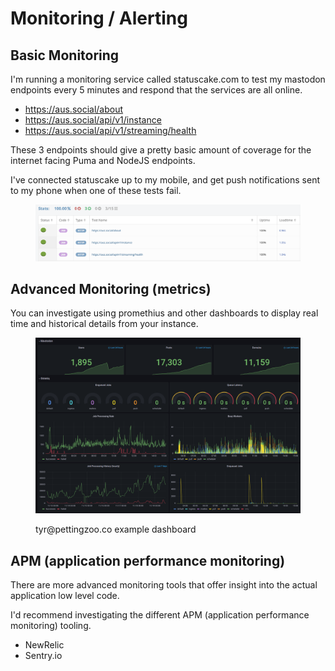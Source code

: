 # Monitoring / Alerting

## Basic Monitoring

I'm running a monitoring service called statuscake.com to test my mastodon endpoints every 5 minutes and respond that the services are all online.

* https://aus.social/about
* https://aus.social/api/v1/instance
* https://aus.social/api/v1/streaming/health

These 3 endpoints should give a pretty basic amount of coverage for the internet facing Puma and NodeJS endpoints.&#x20;

I've connected statuscake up to my mobile, and get push notifications sent to my phone when one of these tests fail.

<figure><img src="../.gitbook/assets/image (14).png" alt=""><figcaption></figcaption></figure>

## Advanced Monitoring (metrics)

You can investigate using promethius and other dashboards to display real time and historical details from your instance.

<figure><img src="../.gitbook/assets/image (4).png" alt=""><figcaption><p>tyr@pettingzoo.co example dashboard</p></figcaption></figure>

## APM (application performance monitoring)

There are more advanced monitoring tools that offer insight into the actual application low level code.&#x20;

I'd recommend investigating the different APM (application performance monitoring) tooling.

* NewRelic
* Sentry.io

